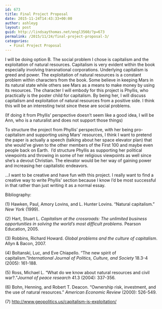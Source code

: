 ```yaml
---
id: 673
title: Final Project Proposal
date: 2015-11-24T14:43:33+00:00
author: ashleyg
layout: post
guid: http://lindsaythomas.net/engl3560/?p=673
permalink: /2015/11/24/final-project-proposal-3/
categories:
  - Final Project Proposal
---
```

I will be doing option B. The social problem I chose is capitalism and the exploitation of natural resources. Capitalism is very evident within the book especially involving transnational corporations. Underlying capitalism is greed and power. The exploitation of natural resources is a constant problem within characters from the book. Some believe in keeping Mars in its natural state while others see Mars as a means to make money by using its resources. The character I will embody for this project is Phyllis, who practically is the poster child for capitalism. By being her, I will discuss capitalism and exploitation of natural resources from a positive side. I think this will be an interesting twist since these are social problems.

(If doing it from Phyllis&#8217; perspective doesn&#8217;t seem like a good idea, I will be Ann, who is a naturalist and does not support those things)

To structure the project from Phyllis&#8217; perspective, with her being pro-capitalism and supporting using Mars&#8217; resources, I think I want to pretend the paper is actually a speech (talking about her space elevator plan) that she would&#8217;ve given to the other members of the First 100 and maybe even people back on Earth.  I&#8217;d structure Phyllis as supporting her political viewpoints and throwing in some of her religious viewpoints as well since she&#8217;s a devout Christian. The elevator would be her way of gaining power and increasing her capitalistic endeavors.

&#8230;I want to be creative and have fun with this project. I really want to find a creative way to write Phyllis&#8217; section because I know I&#8217;d be most successful in that rather than just writing it as a normal essay.

Bibliography:

(1) Hawken, Paul, Amory Lovins, and L. Hunter Lovins. &#8220;Natural capitalism.&#8221; _New York_ (1999).

(2) Hart, Stuart L. _Capitalism at the crossroads: The unlimited business opportunities in solving the world&#8217;s most difficult problems_. Pearson Education, 2005.

(3) Robbins, Richard Howard. _Global problems and the culture of capitalism_. Allyn & Bacon, 2007.

(4) Boltanski, Luc, and Eve Chiapello. &#8220;The new spirit of capitalism.&#8221;_International Journal of Politics, Culture, and Society_ 18.3-4 (2005): 161-188.

(5) Ross, Michael L. &#8220;What do we know about natural resources and civil war?.&#8221;_Journal of peace research_ 41.3 (2004): 337-356.

(6) Bohn, Henning, and Robert T. Deacon. &#8220;Ownership risk, investment, and the use of natural resources.&#8221; _American Economic Review_ (2000): 526-549.

(7) http://www.geopolitics.us/capitalism-is-exploitation/

&nbsp;
